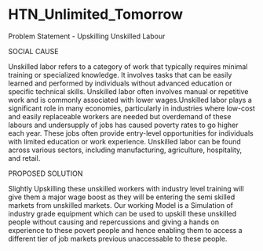 # HTN_Unlimited_Tomorrow

Problem  Statement - Upskilling Unskilled Labour

SOCIAL CAUSE

Unskilled labor refers to a category of work that typically requires minimal training or specialized knowledge. It involves tasks that can be easily learned and performed by individuals without advanced education or specific technical skills. Unskilled labor often involves manual or repetitive work and is commonly associated with lower wages.Unskilled labor plays a significant role in many economies, particularly in industries where low-cost and easily replaceable workers are needed but overdemand of these labours and undersupply of jobs has caused poverty rates to go higher each year. These jobs often provide entry-level opportunities for individuals with limited education or work experience. Unskilled labor can be found across various sectors, including manufacturing, agriculture, hospitality, and retail.

PROPOSED SOLUTION

Slightly Upskilling these unskilled workers with industry level training will give them a major wage boost as they will be entering the semi skilled markets from unskilled markets. Our working Model is a Simulation of industry grade equipment which can be used to upskill these unskilled people without causing and repercussions and giving a hands on experience to these povert people and hence enabling them to access a different tier of job markets previous unaccessable to these people.




